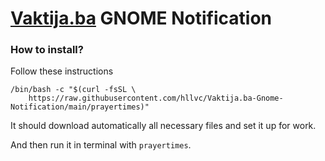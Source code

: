 # [Vaktija.ba](https://vaktija.ba) GNOME Notification

### How to install?
Follow these instructions
```
/bin/bash -c "$(curl -fsSL \
	https://raw.githubusercontent.com/hllvc/Vaktija.ba-Gnome-Notification/main/prayertimes)"
```
It should download automatically all necessary files and set it up for work.

And then run it in terminal with `prayertimes`.
